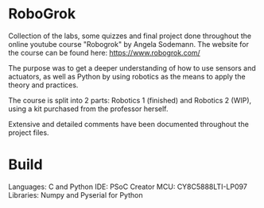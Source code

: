 # RoboGrok
Collection of the labs, some quizzes and final project done throughout the online youtube course "Robogrok" by Angela Sodemann.
The website for the course can be found here: https://www.robogrok.com/

The purpose was to get a deeper understanding of how to use sensors and actuators, as well as Python by using robotics as the means
to apply the theory and practices.

The course is split into 2 parts: Robotics 1 (finished) and Robotics 2 (WIP), using a kit purchased from the professor herself.

Extensive and detailed comments have been documented throughout the project files.

# Build
Languages: C and Python
IDE: PSoC Creator
MCU: CY8C5888LTI-LP097
Libraries: Numpy and Pyserial for Python
